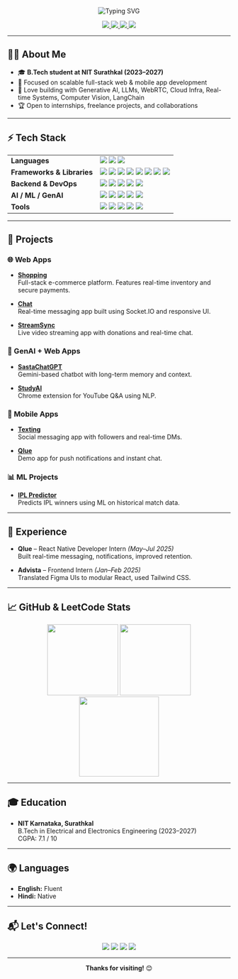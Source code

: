 <!-- Banner -->
<p align="center">
  <img src="https://readme-typing-svg.demolab.com?font=Fira+Code&duration=3000&pause=1000&color=F7D747&center=true&vCenter=true&width=435&lines=Hi+%F0%9F%91%8B%2C+I'm+Kushagra+Tiwari!;Full-stack+Developer+%7C+AI+Enthusiast;Open+to+collaborations+and+learning+new+tech!" alt="Typing SVG" />
</p>

<p align="center">
  <a href="https://www.linkedin.com/in/kushagra-tiwari-aa2354283/" target="_blank">
    <img src="https://img.shields.io/badge/LinkedIn-0A66C2?style=for-the-badge&logo=linkedin&logoColor=white" />
  </a>
  <a href="https://kushagraportfolio12.netlify.app/" target="_blank">
    <img src="https://img.shields.io/badge/Portfolio-222222?style=for-the-badge&logo=firefox-browser&logoColor=white" />
  </a>
  <a href="mailto:kushagratiwari.231ee128@nitk.edu.in" target="_blank">
    <img src="https://img.shields.io/badge/Gmail-EA4335?style=for-the-badge&logo=gmail&logoColor=white" />
  </a>
  <a href="https://leetcode.com/Kushagra124/" target="_blank">
    <img src="https://img.shields.io/badge/Leetcode-FFA116?style=for-the-badge&logo=leetcode&logoColor=white" />
  </a>
</p>

---

## 👨‍💻 About Me

- 🎓 **B.Tech student at NIT Surathkal (2023–2027)**
- 🌱 Focused on scalable full-stack web & mobile app development
- 🤖 Love building with Generative AI, LLMs, WebRTC, Cloud Infra, Real-time Systems, Computer Vision, LangChain
- 🏆 Open to internships, freelance projects, and collaborations

---

## ⚡ Tech Stack

<table>
  <tr>
    <td><b>Languages</b></td>
    <td>
      <img src="https://img.shields.io/badge/Python-3776AB?style=flat&logo=python&logoColor=white"/>
      <img src="https://img.shields.io/badge/C++-00599C?style=flat&logo=c%2B%2B&logoColor=white"/>
      <img src="https://img.shields.io/badge/JavaScript-F7DF1E?style=flat&logo=javascript&logoColor=black"/>
    </td>
  </tr>
  <tr>
    <td><b>Frameworks & Libraries</b></td>
    <td>
      <img src="https://img.shields.io/badge/React-20232A?style=flat&logo=react&logoColor=61DAFB"/>
      <img src="https://img.shields.io/badge/React_Native-20232A?style=flat&logo=react&logoColor=61DAFB"/>
      <img src="https://img.shields.io/badge/Next.js-000?style=flat&logo=nextdotjs&logoColor=white"/>
      <img src="https://img.shields.io/badge/Node.js-339933?style=flat&logo=node.js&logoColor=white"/>
      <img src="https://img.shields.io/badge/Express.js-000?style=flat&logo=express&logoColor=white"/>
      <img src="https://img.shields.io/badge/Tailwind_CSS-38B2AC?style=flat&logo=tailwindcss&logoColor=white"/>
      <img src="https://img.shields.io/badge/Socket.IO-010101?style=flat&logo=socket.io&logoColor=white"/>
      <img src="https://img.shields.io/badge/FastAPI-009688?style=flat&logo=fastapi&logoColor=white"/>
    </td>
  </tr>
  <tr>
    <td><b>Backend & DevOps</b></td>
    <td>
      <img src="https://img.shields.io/badge/MongoDB-47A248?style=flat&logo=mongodb&logoColor=white"/>
      <img src="https://img.shields.io/badge/PostgreSQL-4169E1?style=flat&logo=postgresql&logoColor=white"/>
      <img src="https://img.shields.io/badge/Firebase-FFCA28?style=flat&logo=firebase&logoColor=black"/>
      <img src="https://img.shields.io/badge/Docker-2496ED?style=flat&logo=docker&logoColor=white"/>
      <img src="https://img.shields.io/badge/Nginx-009639?style=flat&logo=nginx&logoColor=white"/>
    </td>
  </tr>
  <tr>
    <td><b>AI / ML / GenAI</b></td>
    <td>
      <img src="https://img.shields.io/badge/OpenCV-5C3EE8?style=flat&logo=opencv&logoColor=white"/>
      <img src="https://img.shields.io/badge/LangChain-000000?style=flat"/>
      <img src="https://img.shields.io/badge/LLMs-6e57e0?style=flat"/>
      <img src="https://img.shields.io/badge/Google_Gemini-4285F4?style=flat&logo=google&logoColor=white"/>
      <img src="https://img.shields.io/badge/OpenAI_API-412991?style=flat&logo=openai&logoColor=white"/>
    </td>
  </tr>
  <tr>
    <td><b>Tools</b></td>
    <td>
      <img src="https://img.shields.io/badge/Git-F05032?style=flat&logo=git&logoColor=white"/>
      <img src="https://img.shields.io/badge/GitHub-181717?style=flat&logo=github&logoColor=white"/>
      <img src="https://img.shields.io/badge/VS_Code-007ACC?style=flat&logo=visual%20studio%20code&logoColor=white"/>
      <img src="https://img.shields.io/badge/Figma-F24E1E?style=flat&logo=figma&logoColor=white"/>
      <img src="https://img.shields.io/badge/Postman-FF6C37?style=flat&logo=postman&logoColor=white"/>
    </td>
  </tr>
</table>

---

## 🚀 Projects

### 🌐 Web Apps

- **[Shopping](https://github.com/Kushagra1122/Shopping)**  
  Full-stack e-commerce platform. Features real-time inventory and secure payments.

- **[Chat](https://github.com/Kushagra1122/Chat)**  
  Real-time messaging app built using Socket.IO and responsive UI.

- **[StreamSync](https://github.com/Kushagra1122/StreamSync)**  
  Live video streaming app with donations and real-time chat.

### 🤖 GenAI + Web Apps

- **[SastaChatGPT](https://github.com/Kushagra1122/SastaChatGPT)**  
  Gemini-based chatbot with long-term memory and context.

- **[StudyAI](https://github.com/Kushagra1122/StudyAI)**  
  Chrome extension for YouTube Q&A using NLP.

### 📱 Mobile Apps

- **[Texting](https://github.com/Kushagra1122/Texting)**  
  Social messaging app with followers and real-time DMs.

- **[Qlue](https://github.com/Kushagra1122/Qlue)**  
  Demo app for push notifications and instant chat.

### 📊 ML Projects

- **[IPL Predictor](https://github.com/Kushagra1122/IPL-Predictor)**  
  Predicts IPL winners using ML on historical match data.

---

## 💼 Experience

- **Qlue** – React Native Developer Intern _(May–Jul 2025)_  
  Built real-time messaging, notifications, improved retention.

- **Advista** – Frontend Intern _(Jan–Feb 2025)_  
  Translated Figma UIs to modular React, used Tailwind CSS.

---

## 📈 GitHub & LeetCode Stats

<div align="center">
  <img src="https://github-readme-stats.vercel.app/api?username=Kushagra1122&show_icons=true&theme=radical" height="160"/>
  <img src="https://github-readme-streak-stats.herokuapp.com/?user=Kushagra1122&theme=radical" height="160"/>
  <br>
  <img src="https://leetcard.jacoblin.cool/Kushagra124?theme=unicorn&ext=contest" height="180"/>
</div>

---

## 🎓 Education

- **NIT Karnataka, Surathkal**  
  B.Tech in Electrical and Electronics Engineering (2023–2027)  
  CGPA: 7.1 / 10

---

## 🌍 Languages

- **English:** Fluent  
- **Hindi:** Native

---

## 📬 Let's Connect!

<p align="center">
  <a href="mailto:kushagratiwari.231ee128@nitk.edu.in"><img src="https://img.shields.io/badge/Gmail-EA4335?style=for-the-badge&logo=gmail&logoColor=white"/></a>
  <a href="https://www.linkedin.com/in/kushagra-tiwari-aa2354283/"><img src="https://img.shields.io/badge/LinkedIn-0A66C2?style=for-the-badge&logo=linkedin&logoColor=white"/></a>
  <a href="https://leetcode.com/Kushagra124/"><img src="https://img.shields.io/badge/Leetcode-F89F1B?style=for-the-badge&logo=leetcode&logoColor=white"/></a>
  <a href="https://kushagraportfolio12.netlify.app/"><img src="https://img.shields.io/badge/Portfolio-222222?style=for-the-badge&logo=firefox-browser&logoColor=white"/></a>
</p>

---

<p align="center">
  <b>Thanks for visiting!</b> 😊
</p>
